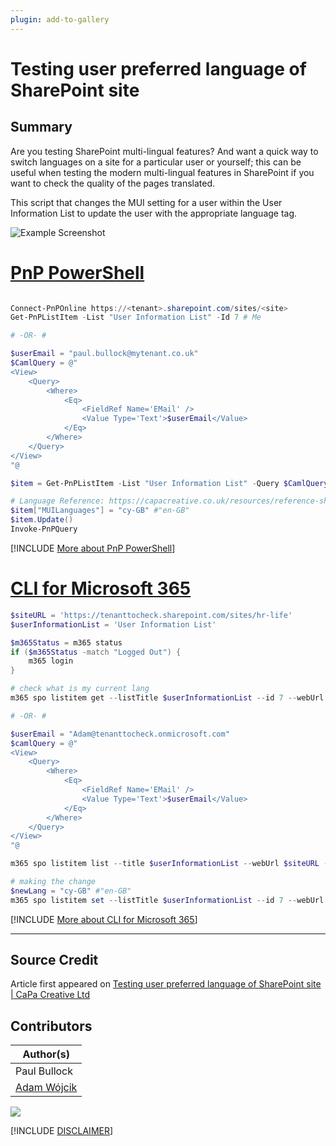 ```yaml
---
plugin: add-to-gallery
---
```


# Testing user preferred language of SharePoint site

## Summary

Are you testing SharePoint multi-lingual features? And want a quick way to switch languages on a site for a particular user or yourself; this can be useful when testing the modern multi-lingual features in SharePoint if you want to check the quality of the pages translated.

This script that changes the MUI setting for a user within the User Information List to update the user with the appropriate language tag.


![Example Screenshot](assets/example.png)


# [PnP PowerShell](#tab/pnpps)

```powershell

Connect-PnPOnline https://<tenant>.sharepoint.com/sites/<site>
Get-PnPListItem -List "User Information List" -Id 7 # Me

# -OR- #

$userEmail = "paul.bullock@mytenant.co.uk"
$CamlQuery = @"
<View>
    <Query>
        <Where>
            <Eq>
                <FieldRef Name='EMail' />
                <Value Type='Text'>$userEmail</Value>
            </Eq>
        </Where>
    </Query>
</View>
"@

$item = Get-PnPListItem -List "User Information List" -Query $CamlQuery

# Language Reference: https://capacreative.co.uk/resources/reference-sharepoint-online-languages-ids/
$item["MUILanguages"] = "cy-GB" #"en-GB"
$item.Update()
Invoke-PnPQuery

```
[!INCLUDE [More about PnP PowerShell](../../docfx/includes/MORE-PNPPS.md)]


# [CLI for Microsoft 365](#tab/cli-m365-ps)
```powershell
$siteURL = 'https://tenanttocheck.sharepoint.com/sites/hr-life'
$userInformationList = 'User Information List'

$m365Status = m365 status
if ($m365Status -match "Logged Out") {
    m365 login
}

# check what is my current lang
m365 spo listitem get --listTitle $userInformationList --id 7 --webUrl $siteURL --properties "MUILanguages" # 7 is Me

# -OR- #

$userEmail = "Adam@tenanttocheck.onmicrosoft.com"
$camlQuery = @"
<View>
    <Query>
        <Where>
            <Eq>
                <FieldRef Name='EMail' />
                <Value Type='Text'>$userEmail</Value>
            </Eq>
        </Where>
    </Query>
</View>
"@

m365 spo listitem list --title $userInformationList --webUrl $siteURL --camlQuery $camlQuery

# making the change
$newLang = "cy-GB" #"en-GB"
m365 spo listitem set --listTitle $userInformationList --id 7 --webUrl $siteURL --MUILanguages $newLang
```
[!INCLUDE [More about CLI for Microsoft 365](../../docfx/includes/MORE-CLIM365.md)]
***

## Source Credit

Article first appeared on [Testing user preferred language of SharePoint site | CaPa Creative Ltd](https://capacreative.co.uk/2020/05/31/testing-user-preferred-language-of-sharepoint-site-with-pnp-powershell/)

## Contributors

| Author(s) |
|-----------|
| Paul Bullock |
| [Adam Wójcik](https://github.com/Adam-it)|



<img src="https://m365-visitor-stats.azurewebsites.net/script-samples/scripts/user-language-for-site?labelText=Visitors" class="img-visitor" aria-hidden="true" />


[!INCLUDE [DISCLAIMER](../../docfx/includes/DISCLAIMER.md)]
